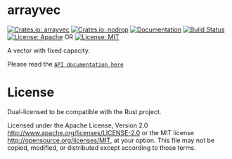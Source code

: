 # arrayvec

[![Crates.io: arrayvec](https://img.shields.io/crates/v/arrayvec.svg)](https://crates.io/crates/arrayvec)
[![Crates.io: nodrop](https://img.shields.io/crates/v/nodrop.svg)](https://crates.io/crates/nodrop)
[![Documentation](https://docs.rs/arrayvec/badge.svg)](https://docs.rs/arrayvec)
[![Build Status](https://travis-ci.org/bluss/arrayvec.svg?branch=master)](https://travis-ci.org/bluss/arrayvec)
[![License: Apache](https://img.shields.io/badge/License-Apache%202.0-red.svg)](LICENSE-APACHE)
OR
[![License: MIT](https://img.shields.io/badge/license-MIT-blue.svg)](LICENSE)

A vector with fixed capacity.

Please read the [`API documentation here`](https://docs.rs/arrayvec)

# License

Dual-licensed to be compatible with the Rust project.

Licensed under the Apache License, Version 2.0
http://www.apache.org/licenses/LICENSE-2.0 or the MIT license
http://opensource.org/licenses/MIT, at your
option. This file may not be copied, modified, or distributed
except according to those terms.
